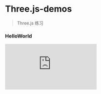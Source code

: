 # Three.js-demos
> Three.js 练习
### HelloWorld 
![演示效果](http://inknight.cn/Three.js-demos/HelloWorld.html)
